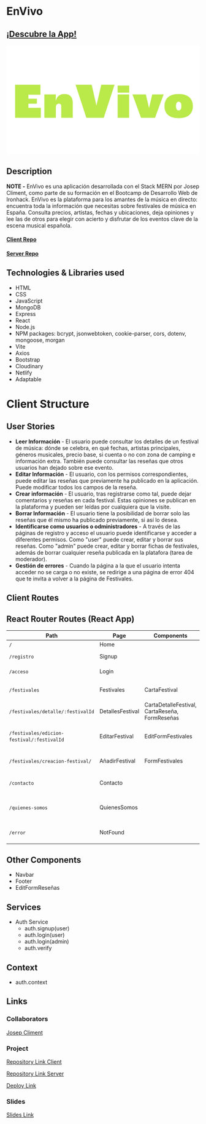 # EnVivo

## [¡Descubre la App!](https://envivo-app.netlify.app/)

![App Logo](/src/assets/img/logo.png)

## Description

**NOTE -** EnVivo es una aplicación desarrollada con el Stack MERN por Josep Climent, como parte de su formación en el Bootcamp de Desarrollo Web de Ironhack. EnVivo es la plataforma para los amantes de la música en directo: encuentra toda la información que necesitas sobre festivales de música en España. Consulta precios, artistas, fechas y ubicaciones, deja opiniones y lee las de otros para elegir con acierto y disfrutar de los eventos clave de la escena musical española. 

#### [Client Repo](https://github.com/josepcliment92/envivo-app-client)
#### [Server Repo](https://github.com/josepcliment92/envivo-server)

## Technologies & Libraries used

- HTML
- CSS
- JavaScript
- MongoDB
- Express
- React
- Node.js
- NPM packages: bcrypt, jsonwebtoken, cookie-parser, cors, dotenv, mongoose, morgan
- Vite
- Axios
- Bootstrap
- Cloudinary
- Netlify
- Adaptable

# Client Structure

## User Stories

- **Leer Información** - El usuario puede consultar los detalles de un festival de música: dónde se celebra, en qué fechas, artistas principales, géneros musicales, precio base, si cuenta o no con zona de camping e información extra. También puede consultar las reseñas que otros usuarios han dejado sobre ese evento.
- **Editar Información** - El usuario, con los permisos correspondientes, puede editar las reseñas que previamente ha publicado en la aplicación. Puede modificar todos los campos de la reseña. 
- **Crear información** - El usuario, tras registrarse como tal, puede dejar comentarios y reseñas en cada festival. Estas opiniones se publican en la plataforma y pueden ser leídas por cualquiera que la visite.
- **Borrar Información** - El usuario tiene la posibilidad de borrar solo las reseñas que él mismo ha publicado previamente, si así lo desea.
- **Identificarse como usuarios o odministradores** - A través de las páginas de registro y acceso el usuario puede identificarse y acceder a diferentes permisos. Como "user" puede crear, editar y borrar sus reseñas. Como "admin" puede crear, editar y borrar fichas de festivales, además de borrar cualquier reseña publicada en la platafora (tarea de moderador).
- **Gestión de errores** - Cuando la página a la que el usuario intenta acceder no se carga o no existe, se redirige a una página de error 404 que te invita a volver a la página de Festivales.

## Client Routes

## React Router Routes (React App)
| Path                                       | Page            | Components                                     | Permissions            | Behavior                                |
| ------------------------------------------ | ----------------| ---------------------------------------------- | ---------------------- | --------------------------------------- |
| `/`                                        | Home            |                                                | public                 | Home page                               |
| `/registro`                                | Signup          |                                                | public                 | Formulario de Registro                  |
| `/acceso`                                  | Login           |                                                | public                 | Formulario de Acceso                    |
| `/festivales`                              | Festivales      | CartaFestival                                  | public                 | Mostrar listado de festivales           |
| `/festivales/detalle/:festivalId`          | DetallesFestival| CartaDetalleFestival, CartaReseña, FormReseñas | public                 | Información detalle de un festival      |
| `/festivales/edicion-festival/:festivalId` | EditarFestival  | EditFormFestivales                             | admin only `<IsAdmin>` | Editar la información de un festival    |
| `/festivales/creacion-festival/`           | AñadirFestival  | FormFestivales                                 | admin only `<IsAdmin>` | Crear un nuevo festival                 |
| `/contacto`                                | Contacto        |                                                | public                 | Información sobre el desarrollador      |
| `/quienes-somos`                           | QuienesSomos    |                                                | public                 | Información general sobre la aplicación |
| `/error`                                   | NotFound        |                                                | public                 | Redirigir a página Festivales           |

## Other Components

- Navbar
- Footer
- EditFormReseñas

## Services

- Auth Service
  - auth.signup(user)
  - auth.login(user)
  - auth.login(admin)
  - auth.verify
  
## Context

- auth.context
  
## Links

### Collaborators

[Josep Climent](https://github.com/josepcliment92)

### Project

[Repository Link Client](https://github.com/josepcliment92/envivo-app-client)

[Repository Link Server](https://github.com/josepcliment92/envivo-server)

[Deploy Link](https://envivo-app.netlify.app/)

### Slides

[Slides Link](www.your-slides-url-here.com)
